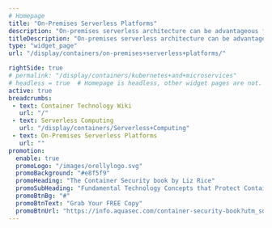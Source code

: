 ```yaml
---
# Homepage
title: "On-Premises Serverless Platforms"
description: "On-premises serverless architecture can be advantageous for organizations whose applications can benefit extensively from serverless functions, and that don't want to pay a cloud provider to host the serverless functions for them. This page gathers resources about on-premises serverless framework and their benefits."
titleDescription: "On-premises serverless architecture can be advantageous for organizations whose applications can benefit extensively from serverless functions, and that don't want to pay a cloud provider to host the serverless functions for them. This page gathers resources about on-premises serverless framework and their benefits."
type: "widget_page"
url: "/display/containers/on-premises+serverless+platforms/" 

rightSide: true 
# permalink: "/display/containers/kubernetes+and+microservices"
# headless = true  # Homepage is headless, other widget pages are not.
active: true
breadcrumbs:
 - text: Container Technology Wiki
   url: "/"
 - text: Serverless Computing
   url: "/display/containers/Serverless+Computing"
 - text: On-Premises Serverless Platforms
   url: ""
promotion:
  enable: true
  promoLogo: "/images/orellylogo.svg"
  promoBackground: "#e8f5f9"
  promoHeading: "The Container Security book by Liz Rice"
  promoSubHeading: "Fundamental Technology Concepts that Protect Containerized Applications"
  promoBtnBg: "#"
  promoBtnText: "Grab Your FREE Copy"
  promoBtnUrl: "https://info.aquasec.com/container-security-book?utm_source=wiki"
---
```


